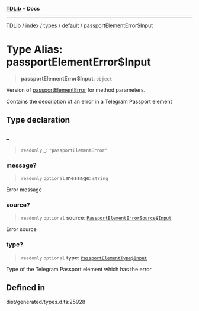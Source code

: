 [**TDLib**](../../../../../../README.md) • **Docs**

***

[TDLib](../../../../../../modules.md) / [index](../../../../../README.md) / [types](../../../README.md) / [default](../README.md) / passportElementError$Input

# Type Alias: passportElementError$Input

> **passportElementError$Input**: `object`

Version of [passportElementError](passportElementError.md) for method parameters.

Contains the description of an error in a Telegram Passport element

## Type declaration

### \_

> `readonly` **\_**: `"passportElementError"`

### message?

> `readonly` `optional` **message**: `string`

Error message

### source?

> `readonly` `optional` **source**: [`PassportElementErrorSource$Input`](PassportElementErrorSource$Input.md)

Error source

### type?

> `readonly` `optional` **type**: [`PassportElementType$Input`](PassportElementType$Input.md)

Type of the Telegram Passport element which has the error

## Defined in

dist/generated/types.d.ts:25928
